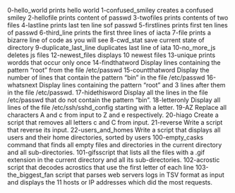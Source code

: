 0-hello_world prints hello world
1-confused_smiley creates a confused smiley
2-hellofile prints content of passwd
3-twofiles prints contents of two files
4-lastline prints last ten line sof passwd
5-firstlines prints first ten lines of passwd
6-third_line prints the first three lines of iacta
7-file prints a bizarre line of code as you will see
8-cwd_stat save current state of directory
9-duplicate_last_line duplicates last line of iata
10-no_more_js deletes js files
12-newest_files displays 10 newest files
13-unique prints wordds that occur only once
14-findthatword Display lines containing the pattern “root” from the file /etc/passwd
15-countthatword Display the number of lines that contain the pattern “bin” in the file /etc/passwd
16-whatsnext Display lines containing the pattern “root” and 3 lines after them in the file /etc/passwd.
17-hidethisword Display all the lines in the file /etc/passwd that do not contain the pattern “bin”.
18-letteronly Display all lines of the file /etc/ssh/sshd_config starting with a letter.
19-AZ Replace all characters A and c from input to Z and e respectively.
20-hiago Create a script that removes all letters c and C from input.
21-reverse Write a script that reverse its input.
22-users_and_homes Write a script that displays all users and their home directories, sorted by users
100-empty_casks command that finds all empty files and directories in the current directory and all sub-directories.
101-gifsscript that lists all the files with a .gif extension in the current directory and all its sub-directories.
102-acrostic script that decodes acrostics that use the first letter of each line
103-the_biggest_fan script that parses web servers logs in TSV format as input and displays the 11 hosts or IP addresses which did the most requests.
